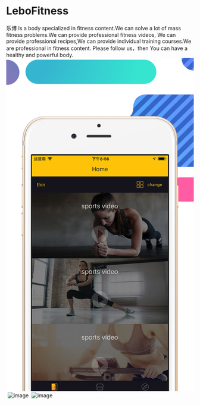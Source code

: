 # LeboFitness
乐博 Is a body specialized in fitness content.We can solve a lot of mass fitness problems.We can provide professional fitness videos,
We can provide professional recipes,We can provide individual training courses.We are professional in fitness content.
Please follow us，then You can have a healthy and powerful body.
 ![image](https://github.com/neozzx/LeboFitness/raw/master/LeboFitness/LeboFitness/3.png)
 ![image](https://github.com/neozzx/wanbo-fitness/raw/master/LeboFitness/LeboFitness/4.png)
 ![image](https://github.com/neozzx/wanbo-fitness/raw/master/LeboFitness/LeboFitness/5.png)
